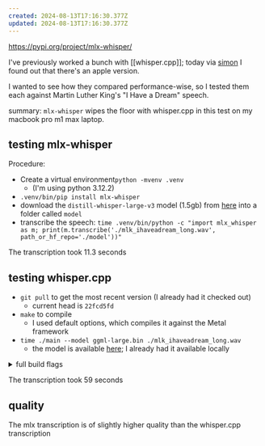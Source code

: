 ```yaml
---
created: 2024-08-13T17:16:30.377Z
updated: 2024-08-13T17:16:30.377Z
---
```

https://pypi.org/project/mlx-whisper/

I've previously worked a bunch with [[whisper.cpp]]; today via [simon](https://simonwillison.net/2024/Aug/13/mlx-whisper/) I found out that there's an apple version.

I wanted to see how they compared performance-wise, so I tested them each against Martin Luther King's "I Have a Dream" speech.

summary: `mlx-whisper` wipes the floor with whisper.cpp in this test on my macbook pro m1 max laptop.

## testing mlx-whisper

Procedure:

- Create a virtual environment`python -mvenv .venv`
	- (I'm using python 3.12.2)
- `.venv/bin/pip install mlx-whisper`
- download the `distill-whisper-large-v3` model (1.5gb) from [here](https://huggingface.co/mlx-community/distil-whisper-large-v3/tree/main) into a folder called `model`
- transcribe the speech: `time .venv/bin/python -c "import mlx_whisper as m; print(m.transcribe('./mlk_ihaveadream_long.wav', path_or_hf_repo='./model'))"`

The transcription took 11.3 seconds

## testing whisper.cpp

- `git pull` to get the most recent version (I already had it checked out)
	- current head is `22fcd5fd`
- `make` to compile
	- I used default options, which compiles it against the Metal framework
- `time ./main --model ggml-large.bin ./mlk_ihaveadream_long.wav`
	- the model is available [here](https://huggingface.co/ggerganov/whisper.cpp/tree/main); I already had it available locally

<details>
<summary>full build flags</summary>

```
I whisper.cpp build info: 
I UNAME_S:   Darwin
I UNAME_P:   arm
I UNAME_M:   arm64
I CFLAGS:    -Iggml/include -Iggml/src -Iinclude -Isrc -Iexamples -D_XOPEN_SOURCE=600 -D_DARWIN_C_SOURCE -DNDEBUG -DGGML_USE_ACCELERATE -DGGML_USE_BLAS -DACCELERATE_NEW_LAPACK -DACCELERATE_LAPACK_ILP64 -DGGML_USE_METAL -DGGML_METAL_EMBED_LIBRARY  -std=c11   -fPIC -O3 -Wall -Wextra -Wpedantic -Wcast-qual -Wno-unused-function -Wshadow -Wstrict-prototypes -Wpointer-arith -Wmissing-prototypes -Werror=implicit-int -Werror=implicit-function-declaration -pthread -Wunreachable-code-break -Wunreachable-code-return -Wdouble-promotion 
I CXXFLAGS:  -std=c++11 -fPIC -O3 -Wall -Wextra -Wpedantic -Wcast-qual -Wno-unused-function -Wmissing-declarations -Wmissing-noreturn -pthread   -Wunreachable-code-break -Wunreachable-code-return -Wmissing-prototypes -Wextra-semi -Iggml/include -Iggml/src -Iinclude -Isrc -Iexamples -D_XOPEN_SOURCE=600 -D_DARWIN_C_SOURCE -DNDEBUG -DGGML_USE_ACCELERATE -DGGML_USE_BLAS -DACCELERATE_NEW_LAPACK -DACCELERATE_LAPACK_ILP64 -DGGML_USE_METAL -DGGML_METAL_EMBED_LIBRARY 
I NVCCFLAGS: -std=c++11 -O3 
I LDFLAGS:   -framework Accelerate -framework Foundation -framework Metal -framework MetalKit 
I CC:        Apple clang version 15.0.0 (clang-1500.3.9.4)
I CXX:       Apple clang version 15.0.0 (clang-1500.3.9.4)
```

</details>

The transcription took 59 seconds

## quality

The mlx transcription is of slightly higher quality than the whisper.cpp transcription